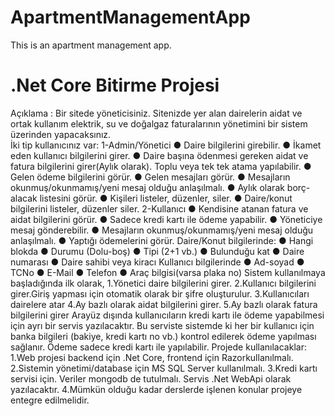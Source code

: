 # ApartmentManagementApp
This is an apartment management app. 

# .Net Core Bitirme Projesi</br>
Açıklama : Bir sitede yöneticisiniz. Sitenizde yer alan dairelerin aidat ve ortak kullanım
elektrik, su ve doğalgaz faturalarının yönetimini bir sistem üzerinden yapacaksınız.</br>
İki tip kullanıcınız var:
1-Admin/Yönetici
● Daire bilgilerini girebilir.
● İkamet eden kullanıcı bilgilerini girer.
● Daire başına ödenmesi gereken aidat ve fatura bilgilerini girer(Aylık olarak). Toplu veya
tek tek atama yapılabilir.
● Gelen ödeme bilgilerini görür.
● Gelen mesajları görür.
● Mesajların okunmuş/okunmamış/yeni mesaj olduğu anlaşılmalı.
● Aylık olarak borç-alacak listesini görür.
● Kişileri listeler, düzenler, siler.
● Daire/konut bilgilerini listeler, düzenler siler.
2-Kullanıcı
● Kendisine atanan fatura ve aidat bilgilerini görür.
● Sadece kredi kartı ile ödeme yapabilir.
● Yöneticiye mesaj gönderebilir.
● Mesajların okunmuş/okunmamış/yeni mesaj olduğu anlaşılmalı.
● Yaptığı ödemelerini görür.
Daire/Konut bilgilerinde:
● Hangi blokda
● Durumu (Dolu-boş)
● Tipi (2+1 vb.)
● Bulunduğu kat
● Daire numarası
● Daire sahibi veya kiracı
Kullanıcı bilgilerinde
● Ad-soyad
● TCNo
● E-Mail
● Telefon
● Araç bilgisi(varsa plaka no)
Sistem kullanılmaya başladığında ilk olarak,
1.Yönetici daire bilgilerini girer.
2.Kullanıcı bilgilerini girer.Giriş yapması için otomatik olarak bir şifre
oluşturulur. 3.Kullanıcıları dairelere atar
4.Ay bazlı olarak aidat bilgilerini girer.
5.Ay bazlı olarak fatura bilgilerini girer
Arayüz dışında kullanıcıların kredi kartı ile ödeme yapabilmesi için ayrı bir servis
yazılacaktır.
Bu serviste sistemde ki her bir kullanıcı için banka bilgileri (bakiye, kredi kartı no
vb.) kontrol edilerek ödeme yapılması sağlanır.
Ödeme sadece kredi kartı ile yapılabilir.
Projede kullanılacaklar:
1.Web projesi backend için .Net Core, frontend için
Razorkullanılmalı.
2.Sistemin yönetimi/database için MS SQL Server kullanılmalı.
3.Kredi kartı servisi için. Veriler mongodb de tutulmalı. Servis .Net WebApi olarak
yazılacaktır.
4.Mümkün olduğu kadar derslerde işlenen konular projeye entegre edilmelidir.
